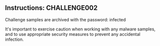 ## Instructions: CHALLENGE002

Challenge samples are archived with the password: infected

It's important to exercise caution when working with any malware samples, and to use appropriate security measures to prevent any accidental infection.

